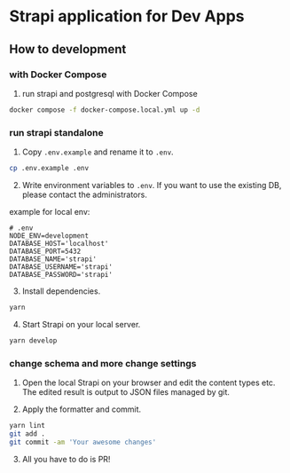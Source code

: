 # Strapi application for Dev Apps

## How to development

### with Docker Compose

1. run strapi and postgresql with Docker Compose

```bash
docker compose -f docker-compose.local.yml up -d
```

### run strapi standalone

1. Copy `.env.example` and rename it to `.env`.

```bash
cp .env.example .env
```

2. Write environment variables to `.env`. If you want to use the existing DB, please contact the administrators.

example for local env:

```
# .env
NODE_ENV=development
DATABASE_HOST='localhost'
DATABASE_PORT=5432
DATABASE_NAME='strapi'
DATABASE_USERNAME='strapi'
DATABASE_PASSWORD='strapi'
```

3. Install dependencies.

```bash
yarn
```

4. Start Strapi on your local server.

```bash
yarn develop
```

### change schema and more change settings

1. Open the local Strapi on your browser and edit the content types etc. The edited result is output to JSON files managed by git.

2. Apply the formatter and commit.

```bash
yarn lint
git add .
git commit -am 'Your awesome changes'
```

3. All you have to do is PR!
